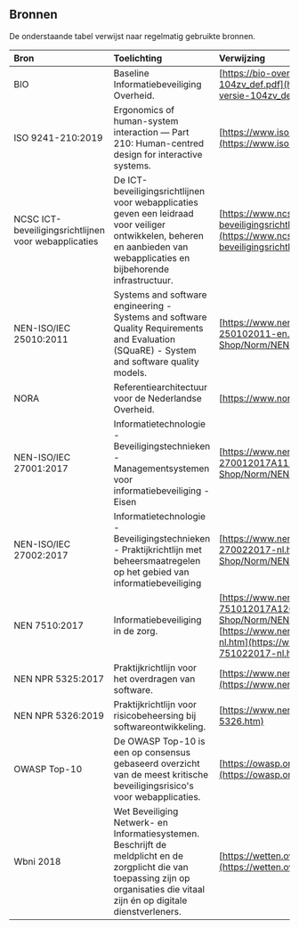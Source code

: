 ## Bronnen

De onderstaande tabel verwijst naar regelmatig gebruikte bronnen.

| Bron                                                 | Toelichting                                                                                                                                                                       | Verwijzing                                                                                                                                                                                                                                 |
|:-----------------------------------------------------|:----------------------------------------------------------------------------------------------------------------------------------------------------------------------------------|:-------------------------------------------------------------------------------------------------------------------------------------------------------------------------------------------------------------------------------------------|
| BIO                                                  | Baseline Informatiebeveiliging Overheid.                                                                                                                                          | [https://bio-overheid.nl/media/1572/bio-versie-104zv_def.pdf](https://bio-overheid.nl/media/1572/bio-versie-104zv_def.pdf)                                                                                                                                         |
| ISO 9241-210:2019                                    | Ergonomics of human-system interaction — Part 210: Human-centred design for interactive systems.                                                                                  | [https://www.iso.org/standard/77520.html](https://www.iso.org/standard/77520.html)                                                                                                                                                         |
| NCSC ICT-beveiligingsrichtlijnen voor webapplicaties | De ICT-beveiligingsrichtlijnen voor webapplicaties geven een leidraad voor veiliger ontwikkelen, beheren en aanbieden van webapplicaties en bijbehorende infrastructuur.          | [https://www.ncsc.nl/documenten/publicaties/2019/mei/01/ict-beveiligingsrichtlijnen-voor-webapplicaties](https://www.ncsc.nl/documenten/publicaties/2019/mei/01/ict-beveiligingsrichtlijnen-voor-webapplicaties).                          |
| NEN-ISO/IEC 25010:2011                               | Systems and software engineering - Systems and software Quality Requirements and Evaluation (SQuaRE) - System and software quality models.                                        | [https://www.nen.nl/NEN-Shop/Norm/NENISOIEC-250102011-en.htm](https://www.nen.nl/NEN-Shop/Norm/NENISOIEC-250102011-en.htm)                                                                                                                 |
| NORA                                                 | Referentiearchitectuur voor de Nederlandse Overheid.                                                                                                                              | [https://www.noraonline.nl](https://www.noraonline.nl)                                                                                                                                                                                     |
| NEN-ISO/IEC 27001:2017                               | Informatietechnologie - Beveiligingstechnieken - Managementsystemen voor informatiebeveiliging - Eisen                                                                            | [https://www.nen.nl/NEN-Shop/Norm/NENENISOIEC-270012017A112020-nl.htm](https://www.nen.nl/NEN-Shop/Norm/NENENISOIEC-270012017A112020-nl.htm)                                                                                               |
| NEN-ISO/IEC 27002:2017                               | Informatietechnologie - Beveiligingstechnieken - Praktijkrichtlijn met beheersmaatregelen op het gebied van informatiebeveiliging                                                 | [https://www.nen.nl/NEN-Shop/Norm/NENENISOIEC-270022017-nl.htm](https://www.nen.nl/NEN-Shop/Norm/NENENISOIEC-270022017-nl.htm)                                                                                                             |
| NEN 7510:2017                                        | Informatiebeveiliging in de zorg.                                                                                                                                                 | [https://www.nen.nl/NEN-Shop/Norm/NEN-751012017A12020-nl.htm](https://www.nen.nl/NEN-Shop/Norm/NEN-751012017A12020-nl.htm), [https://www.nen.nl/NEN-Shop/Norm/NEN-751022017-nl.htm](https://www.nen.nl/NEN-Shop/Norm/NEN-751022017-nl.htm) |
| NEN NPR 5325:2017                                    | Praktijkrichtlijn voor het overdragen van software.                                                                                                                               | [https://www.nen.nl/NEN-Shop/Norm/NPR-53252017-nl.htm](https://www.nen.nl/NEN-Shop/Norm/NPR-53252017-nl.htm)                                                                                                                               |
| NEN NPR 5326:2019                                    | Praktijkrichtlijn voor risicobeheersing bij softwareontwikkeling.                                                                                                                 | [https://www.nen.nl/NPR-5326.htm](https://www.nen.nl/NPR-5326.htm)                                                                                                                                                                         |
| OWASP Top-10                                         | De OWASP Top-10 is een op consensus gebaseerd overzicht van de meest kritische beveiligingsrisico's voor webapplicaties.                                                          | [https://owasp.org/www-project-top-ten/](https://owasp.org/www-project-top-ten/)                                                                                                                                                           |
| Wbni 2018                                            | Wet Beveiliging Netwerk- en Informatiesystemen. Beschrijft de meldplicht en de zorgplicht die van toepassing zijn op organisaties die vitaal zijn én op digitale dienstverleners. | [https://wetten.overheid.nl/BWBR0041515/2020-07-15](https://wetten.overheid.nl/BWBR0041515/2020-07-15)                                                                                                                                     |
